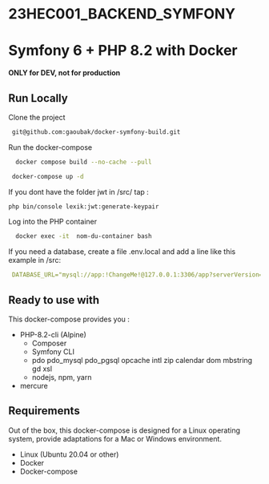 # 23HEC001_BACKEND_SYMFONY


# Symfony 6 + PHP 8.2 with Docker

**ONLY for DEV, not for production**

## Run Locally

Clone the project

```bash
 git@github.com:gaoubak/docker-symfony-build.git
```

Run the docker-compose

```bash
  docker compose build --no-cache --pull
```
```bash
 docker-compose up -d
```


If you dont have the folder jwt in /src/ tap : 
```bash
php bin/console lexik:jwt:generate-keypair
```
Log into the PHP container

```bash
  docker exec -it  nom-du-container bash
```

If you need a database, create a file .env.local and add a line like this example in /src:

```yaml
 DATABASE_URL="mysql://app:!ChangeMe!@127.0.0.1:3306/app?serverVersion=8&charset=utf8mb4"
```

## Ready to use with

This docker-compose provides you :

- PHP-8.2-cli (Alpine)
    - Composer
    - Symfony CLI
    - pdo pdo_mysql pdo_pgsql opcache intl zip calendar dom mbstring gd xsl
    - nodejs, npm, yarn
- mercure


## Requirements

Out of the box, this docker-compose is designed for a Linux operating system, provide adaptations for a Mac or Windows environment.

- Linux (Ubuntu 20.04 or other)
- Docker
- Docker-compose
